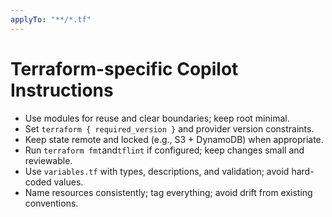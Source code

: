 ```yaml
---
applyTo: "**/*.tf"
---
```


# Terraform-specific Copilot Instructions

- Use modules for reuse and clear boundaries; keep root minimal.
- Set `terraform { required_version }` and provider version constraints.
- Keep state remote and locked (e.g., S3 + DynamoDB) when appropriate.
- Run `terraform fmt`and`tflint` if configured; keep changes small and reviewable.
- Use `variables.tf` with types, descriptions, and validation; avoid hard-coded values.
- Name resources consistently; tag everything; avoid drift from existing conventions.
